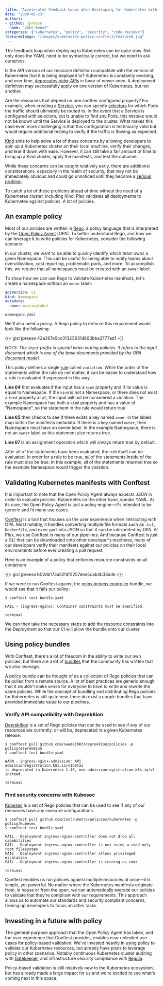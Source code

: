 ```yaml
---
title: "Accelerated Feedback Loops when Developing for Kubernetes with Conftest"
date: "2020-05-23"
authors:
- github: jpreese
  name: "John Reese"
categories: ["kubernetes", "policy", "security", "code reviews"]
featuredImage: "/images/kubernetes-policy-conftest/featured.jpg"
---
```


The feedback loop when deploying to Kubernetes can be quite slow. Not only does the YAML need to be syntactically correct, but we need to ask ourselves:

Is the API version of our resource definition compatible with the version of Kubernetes that it is being deployed to? Kubernetes is constantly evolving, and over time, [deprecates older APIs](https://kubernetes.io/docs/reference/using-api/deprecation-policy/#deprecating-parts-of-the-api) in favor of newer ones. A deployment definition may successfully apply on one version of Kubernetes, but not another.

Are the resources that depend on one another configured properly? For example, when creating a [Service](https://kubernetes.io/docs/concepts/services-networking/service/), you can specify [selectors](https://kubernetes.io/docs/concepts/overview/working-with-objects/labels/) for which Pods the traffic should ultimately be routed to. In the event that a Service is configured with selectors, but is unable to find any Pods, this mistake would not be known until the Service is deployed to the cluster. What makes this case even more challenging is that this configuration is technically valid but would require additional testing to verify if the traffic is flowing as expected.

[Kind](https://github.com/kubernetes-sigs/kind) aims to help solve a lot of these concerns by allowing developers to spin up a Kubernetes cluster on their local machine, verify their changes, and tear it down with ease. However, it can still take a fair amount of time to bring up a Kind cluster, apply the manifests, and test the outcome.

While these concerns can be caught relatively early, there are additional considerations, especially in the realm of security, that may not be immediately obvious and could go unnoticed until they become a [serious problem](https://unit42.paloaltonetworks.com/non-root-containers-kubernetes-cve-2019-11245-care/).

To catch a lot of these problems ahead of time without the need of a Kubernetes cluster, including Kind, Plex validates all deployments to Kubernetes against policies. A lot of policies.

## An example policy

Most of our policies are written in [Rego](https://www.openpolicyagent.org/docs/latest/policy-language/), a policy language that is interpreted by the [Open Policy Agent](https://www.openpolicyagent.org/) (OPA). To better understand Rego, and how we can leverage it to write policies for Kubernetes, consider the following scenario:

In our cluster, we want to be able to quickly identify which team owns a given Namespace. This can be useful for being able to notify teams about overutilization, cost reporting, problematic pods, and more. To accomplish this, we require that all namespaces must be created with an `owner` label.

To show how we can use Rego to validate Kubernetes manifests, let's create a namespace without an `owner` label:

```yaml
apiVersion: v1
kind: Namespace
metadata:
  name: missinglabel
```

```subtext
namespace.yaml
```

We'll also need a policy. A Rego policy to enforce this requirement would look like the following:

{{< gist jpreese 42a367e9cc01323931d863bba2777ad1 >}}

*NOTE: The `input` prefix is special when writing policies. It refers to the input document which is one of the base documents provided by the OPA [document model](https://www.openpolicyagent.org/docs/latest/philosophy/#the-opa-document-model).*

This policy defines a single [rule](https://www.openpolicyagent.org/docs/latest/policy-language/#rules) called `violation`. While the order of the statements within the rule do not matter, it can be easier to understand how a rule is evaluated if expressed in this way.

**Line 04** first evaluates if the input has a `kind` property and if its value is equal to Namespace. If the `kind` is not a Namespace, or there does not exist a `kind` property at all, the input will not be considered a violation. The example Namespace has both a `kind` property and has a value of "Namespace", so the statement in the rule would return true.

**Line 05** then checks to see if there exists a key named `owner` in the labels map within the manifests metadata. If there is a key named `owner`, then Namespace must have an owner label. In the example Namespace, there is not an `owner` label so this statement also returns true.

**Line 07** is an assignment operation which will always return true by default.

After all of the statements have been evaluated, the rule itself can be evaluated. In order for a rule to be true, _all_ of the statements inside of the rule must also be true. In this example, all of the statements returned true so the example Namespace would trigger the violation.

## Validating Kubernetes manifests with Conftest

It is important to note that the Open Policy Agent always expects _JSON_ in order to evaluate policies. Kubernetes on the other hand, speaks YAML. At its core, the Open Policy Agent is just a policy engine—it's intended to be generic and fit many use cases.

[Conftest](https://github.com/open-policy-agent/conftest) is a tool that focuses on the user experience when interacting with OPA. Most notably, it handles converting multiple file formats such as `.hcl`, `Dockerfile`, and even `yaml` into JSON so that it can be interpreted by OPA. At Plex, we use Conftest in many of our pipelines. And because Conftest is just a CLI that can be downloaded onto other developer's machines, many of our developers verify their manifests against our policies on their local environments before ever creating a pull request.

Here is an example of a policy that enforces resource constraints on all containers:

{{< gist jpreese b02db173a52fdf2257dee5cab4b33ade >}}

If we were to run Conftest against the [nginx ingress controller](https://github.com/kubernetes/ingress-nginx/blob/master/deploy/static/provider/cloud/deploy.yaml) bundle, we would see that it fails our policy:

```shell
$ conftest test bundle.yaml

FAIL - (ingress-nginx): Container constraints must be specified.
```

```subtext
terminal
```

We can then take the necessary steps to add the resource constraints into the Deployment so that our CI will allow the bundle onto our cluster.

## Using policy bundles

With Conftest, there's a lot of freedom in the ability to write our own policies, but there are a lot of [bundles](https://www.conftest.dev/sharing/) that the community has written that we also leverage.

A policy bundle can be thought of as a collection of Rego policies that can be pulled from a remote source. A lot of best practices are generic enough that it wouldn't make sense for everyone to have to write and rewrite the same policies. While the concept of bundling and distributing Rego policies for Kubernetes is still quite new, there do exist a couple bundles that have provided immediate value to our pipelines.

### Verify API compatibility with Deprek8ion

[Deprek8ion](https://github.com/swade1987/deprek8ion) is a set of Rego policies that can be used to see if any of our resources are currently, or will be, deprecated in a given Kubernetes release.

```shell
$ conftest pull github.com/swade1987/deprek8ion/policies -p policy/deprek8ion
$ conftest test bundle.yaml

WARN - ingress-nginx-admission: API admissionregistration.k8s.io/v1beta1
is deprecated in Kubernetes 1.19, use admissionregistration.k8s.io/v1 instead.
```

```subtext
terminal
```

### Find security concerns with Kubesec

[Kubesec](https://kubesec.io/) is a set of Rego policies that can be used to see if any of our resources have any insecure configurations.

```shell
$ conftest pull github.com/instrumenta/policies/kubernetes -p policy/kubesec
$ conftest test bundle.yaml

FAIL - Deployment ingress-nginx-controller does not drop all capabilities
FAIL - Deployment ingress-nginx-controller is not using a read only root filesystem
FAIL - Deployment ingress-nginx-controller allows privileged escalation
FAIL - Deployment ingress-nginx-controller is running as root
```

```subtext
terminal
```

Conftest enables us run policies against multiple resources at once—it is simple, yet powerful. No matter where the Kubernetes manifests originate from, in house or from the open, we can automatically execute our policies to validate that they're compliant with our requirements. This approach allows us to automate our standards and security compliant concerns, freeing up developers to focus on other tasks.

## Investing in a future with policy

The general-purpose approach that the Open Policy Agent has taken, and the user experience that Conftest provides, enables near unlimited use cases for policy-based validation. We've invested heavily in using policy to validate our Kubernetes resources, but already have plans to leverage policy in other scenarios. Notably continuous Kubernetes cluster auditing with [Gatekeeper](https://github.com/open-policy-agent/gatekeeper), and infrastructure security compliance with [Regula](https://github.com/fugue/regula).

Policy-based validation is still relatively new to the Kubernetes ecosystem, but has already made a large impact for us and we're excited to see what's coming next in this space.
